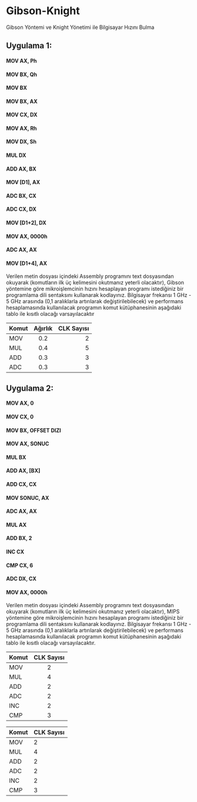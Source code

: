# Gibson-Knight
Gibson Yöntemi ve Knight Yönetimi ile Bilgisayar Hızını Bulma

## Uygulama 1: 
#### MOV AX, Ph
#### MOV BX, Qh
#### MOV BX
#### MOV BX, AX
#### MOV CX, DX
#### MOV AX, Rh
#### MOV DX, Sh
#### MUL DX
#### ADD AX, BX
#### MOV [D1], AX
#### ADC BX, CX
#### ADC CX, DX
#### MOV [D1+2], DX
#### MOV AX, 0000h
#### ADC AX, AX
#### MOV [D1+4], AX

Verilen metin dosyası içindeki Assembly programını text 
dosyasından okuyarak (komutların ilk üç kelimesini okutmanız 
yeterli olacaktır), Gibson yöntemine göre mikroişlemcinin hızını 
hesaplayan programı istediğiniz bir programlama dili sentaksını 
kullanarak kodlayınız. Bilgisayar frekansı 1 GHz - 5 GHz arasında 
(0,1 aralıklarla artırılarak değiştirilebilecek) ve performans 
hesaplamasında kullanılacak programın komut kütüphanesinin aşağıdaki 
tablo ile kısıtlı olacağı varsayılacaktır

| Komut        | Ağırlık           | CLK Sayısı  |
| ------------- |:-------------:| -----:|
| MOV      | 0.2 | 2|
| MUL      | 0.4      |   5 |
| ADD | 0.3      |    3 |
| ADC | 0.3      |    3 |

## Uygulama 2: 

#### MOV AX, 0
#### MOV CX, 0
#### MOV BX, OFFSET DIZI
#### MOV AX, SONUC
#### MUL BX
#### ADD AX, [BX]
#### ADD CX, CX
#### MOV SONUC, AX
#### ADC AX, AX
#### MUL AX
#### ADD BX, 2
#### INC CX
#### CMP CX, 6
#### ADC DX, CX
#### MOV AX, 0000h

Verilen metin dosyası içindeki Assembly programını text dosyasından 
okuyarak (komutların ilk üç kelimesini okutmanız yeterli olacaktır), 
MIPS yöntemine göre mikroişlemcinin hızını hesaplayan programı istediğiniz 
bir programlama dili sentaksını kullanarak kodlayınız. Bilgisayar frekansı 
1 GHz - 5 GHz arasında (0,1 aralıklarla artırılarak değiştirilebilecek) ve 
performans hesaplamasında kullanılacak programın komut kütüphanesinin aşağıdaki 
tablo ile kısıtlı olacağı varsayılacaktır. 

| Komut        | CLK Sayısı  |
| ------------- |:-------------:|
| MOV      | 2 |
| MUL      | 4      |
| ADD | 2      |
| ADC | 2      |
| INC | 2      |
| CMP | 3      |

|Komut  | CLK Sayısı|
------------- | -------------|
|MOV | 2|
|MUL | 4|
|ADD | 2|
|ADC  | 2|
|INC  | 2|
|CMP  | 3|

